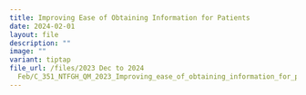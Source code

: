 ```yaml
---
title: Improving Ease of Obtaining Information for Patients
date: 2024-02-01
layout: file
description: ""
image: ""
variant: tiptap
file_url: /files/2023 Dec to 2024
  Feb/C_351_NTFGH_QM_2023_Improving_ease_of_obtaining_information_for_patients.pdf
---
```

